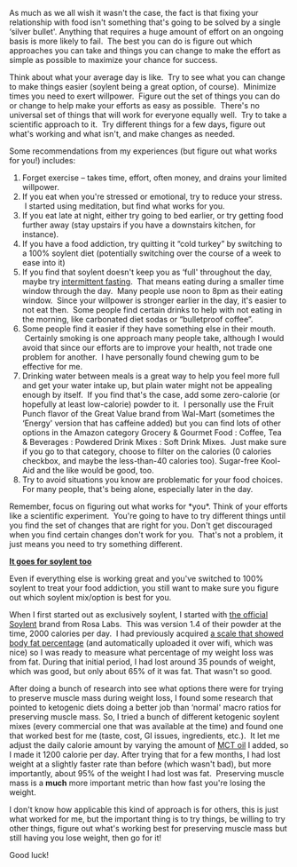 As much as we all wish it wasn't the case, the fact is that fixing your relationship with food isn't something that's going to be solved by a single &#8216;silver bullet'. Anything that requires a huge amount of effort on an ongoing basis is more likely to fail.  The best you can do is figure out which approaches you can take and things you can change to make the effort as simple as possible to maximize your chance for success.

Think about what your average day is like.  Try to see what you can change to make things easier (soylent being a great option, of course).  Minimize times you need to exert willpower.  Figure out the set of things you can do or change to help make your efforts as easy as possible.  There's no universal set of things that will work for everyone equally well.  Try to take a scientific approach to it.  Try different things for a few days, figure out what's working and what isn't, and make changes as needed.

Some recommendations from my experiences (but figure out what works for you!) includes:

  1. Forget exercise &#8211; takes time, effort, often money, and drains your limited willpower.
  2. If you eat when you're stressed or emotional, try to reduce your stress.  I started using meditation, but find what works for you.
  3. If you eat late at night, either try going to bed earlier, or try getting food further away (stay upstairs if you have a downstairs kitchen, for instance).
  4. If you have a food addiction, try quitting it &#8220;cold turkey&#8221; by switching to a 100% soylent diet (potentially switching over the course of a week to ease into it)
  5. If you find that soylent doesn't keep you as &#8216;full' throughout the day, maybe try [intermittent fasting](https://en.wikipedia.org/wiki/Intermittent_fasting).  That means eating during a smaller time window through the day.  Many people use noon to 8pm as their eating window.  Since your willpower is stronger earlier in the day, it's easier to not eat then.  Some people find certain drinks to help with not eating in the morning, like carbonated diet sodas or &#8220;bulletproof coffee&#8221;.
  6. Some people find it easier if they have something else in their mouth.  Certainly smoking is one approach many people take, although I would avoid that since our efforts are to improve your health, not trade one problem for another.  I have personally found chewing gum to be effective for me.
  7. Drinking water between meals is a great way to help you feel more full and get your water intake up, but plain water might not be appealing enough by itself.  If you find that's the case, add some zero-calorie (or hopefully at least low-calorie) powder to it.  I personally use the Fruit Punch flavor of the Great Value brand from Wal-Mart (sometimes the &#8216;Energy' version that has caffeine added) but you can find lots of other options in the Amazon category Grocery & Gourmet Food : Coffee, Tea & Beverages : Powdered Drink Mixes : Soft Drink Mixes.  Just make sure if you go to that category, choose to filter on the calories (0 calories checkbox, and maybe the less-than-40 calories too). Sugar-free Kool-Aid and the like would be good, too.
  8. Try to avoid situations you know are problematic for your food choices.  For many people, that's being alone, especially later in the day.

Remember, focus on figuring out what works for \*you\*. Think of your efforts like a scientific experiment.  You're going to have to try different things until you find the set of changes that are right for you. Don't get discouraged when you find certain changes don't work for you.  That's not a problem, it just means you need to try something different.

<span style="text-decoration: underline;"><strong>It goes for soylent too</strong></span>

Even if everything else is working great and you've switched to 100% soylent to treat your food addiction, you still want to make sure you figure out which soylent mix/option is best for you.

When I first started out as exclusively soylent, I started with [the official Soylent](https://www.soylent.com/) brand from Rosa Labs.  This was version 1.4 of their powder at the time, 2000 calories per day.  I had previously acquired [a scale that showed body fat percentage](https://www.fitbit.com/aria) (and automatically uploaded it over wifi, which was nice) so I was ready to measure what percentage of my weight loss was from fat. During that initial period, I had lost around 35 pounds of weight, which was good, but only about 65% of it was fat. That wasn't so good.

After doing a bunch of research into see what options there were for trying to preserve muscle mass during weight loss, I found some research that pointed to ketogenic diets doing a better job than &#8216;normal' macro ratios for preserving muscle mass. So, I tried a bunch of different ketogenic soylent mixes (every commercial one that was available at the time) and found one that worked best for me (taste, cost, GI issues, ingredients, etc.).  It let me adjust the daily calorie amount by varying the amount of [MCT oil](https://en.wikipedia.org/wiki/Medium-chain_triglyceride) I added, so I made it 1200 calorie per day. After trying that for a few months, I had lost weight at a slightly faster rate than before (which wasn't bad), but more importantly, about 95% of the weight I had lost was fat.  Preserving muscle mass is a **much** more important metric than how fast you're losing the weight.

I don't know how applicable this kind of approach is for others, this is just what worked for me, but the important thing is to try things, be willing to try other things, figure out what's working best for preserving muscle mass but still having you lose weight, then go for it!

Good luck!